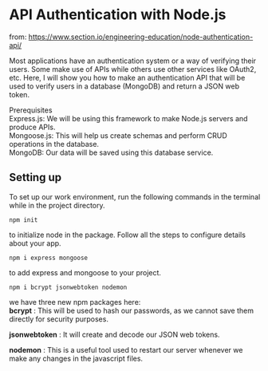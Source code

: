 # API Authentication with Node.js  
from: https://www.section.io/engineering-education/node-authentication-api/
 
Most applications have an authentication system or a way of verifying their users. Some make use of APIs while others use other services like OAuth2, etc. Here, I will show you how to make an authentication API that will be used to verify users in a database (MongoDB) and return a JSON web token.  

Prerequisites  
Express.js: We will be using this framework to make Node.js servers and produce APIs.  
Mongoose.js: This will help us create schemas and perform CRUD operations in the database.  
MongoDB: Our data will be saved using this database service.  

## Setting up
To set up our work environment, run the following commands in the terminal while in the project directory.  

    npm init 
to initialize node in the package. Follow all the steps to configure details about your app.  

    npm i express mongoose
to add express and mongoose to your project.  

    npm i bcrypt jsonwebtoken nodemon
we have three new npm packages here:  
**bcrypt** : This will be used to hash our passwords, as we cannot save them directly for security purposes.  

**jsonwebtoken** : It will create and decode our JSON web tokens.  

**nodemon** : This is a useful tool used to restart our server whenever we make any changes in the javascript files.  

